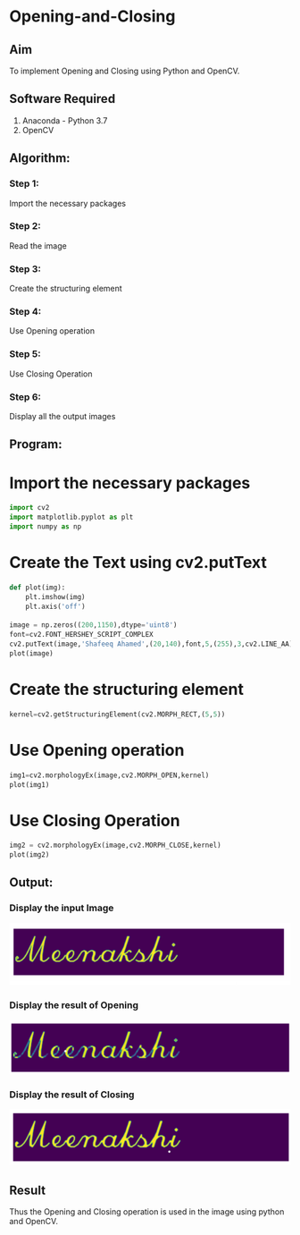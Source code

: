# Opening-and-Closing

## Aim
To implement Opening and Closing using Python and OpenCV.

## Software Required
1. Anaconda - Python 3.7
2. OpenCV
## Algorithm:
### Step 1:
Import the necessary packages

### Step 2:
Read the image

### Step 3:
Create the structuring element

### Step 4:
Use Opening operation

### Step 5:
Use Closing Operation

### Step 6:
Display all the output images

## Program:

# Import the necessary packages
```py
import cv2
import matplotlib.pyplot as plt
import numpy as np
```

# Create the Text using cv2.putText
```py
def plot(img):
    plt.imshow(img)
    plt.axis('off')

image = np.zeros((200,1150),dtype='uint8')
font=cv2.FONT_HERSHEY_SCRIPT_COMPLEX
cv2.putText(image,'Shafeeq Ahamed',(20,140),font,5,(255),3,cv2.LINE_AA)
plot(image)
```

# Create the structuring element
```py
kernel=cv2.getStructuringElement(cv2.MORPH_RECT,(5,5))
```
# Use Opening operation
```py
img1=cv2.morphologyEx(image,cv2.MORPH_OPEN,kernel)
plot(img1)
```
# Use Closing Operation
```py
img2 = cv2.morphologyEx(image,cv2.MORPH_CLOSE,kernel)
plot(img2)
```
## Output:

### Display the input Image
![ss1](./ss1.png)

### Display the result of Opening
![ss2](./ss2.png)

### Display the result of Closing
![ss3](./ss3.png)

## Result
Thus the Opening and Closing operation is used in the image using python and OpenCV.
